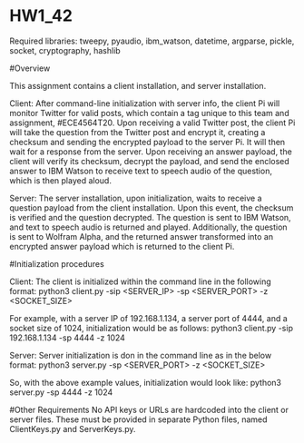 # HW1_42

Required libraries: tweepy, pyaudio, ibm_watson, datetime, argparse, pickle, socket, cryptography, hashlib

#Overview

This assignment contains a client installation, and server installation. 

Client:
After command-line initialization with server info, the client Pi will monitor Twitter for valid posts, which contain a tag unique to this team and assignment, #ECE4564T20. Upon receiving a valid Twitter post, the client Pi will take the question from the Twitter post and encrypt it, creating a checksum and sending the encrypted payload to the server Pi. It will then wait for a response from the server. Upon receiving an answer payload, the client will verify its checksum, decrypt the payload, and send the enclosed answer to IBM Watson to receive text to speech audio of the question, which is then played aloud. 

Server:
The server installation, upon initialization, waits to receive a question payload from the client installation. Upon this event, the checksum is verified and the question decrypted. The question is sent to IBM Watson, and text to speech audio is returned and played. Additionally, the question is sent to Wolfram Alpha, and the returned answer transformed into an encrypted answer payload which is returned to the client Pi.

#Initialization procedures

Client:
The client is initialized within the command line in the following format:
python3 client.py -sip <SERVER_IP> -sp <SERVER_PORT> -z <SOCKET_SIZE>

For example, with a server IP of 192.168.1.134, a server port of 4444, and a socket size of 1024, initialization would be as follows:
python3 client.py -sip 192.168.1.134 -sp 4444 -z 1024 

Server:
Server initialization is don in the command line as in the below format:
python3 server.py -sp <SERVER_PORT> -z <SOCKET_SIZE>

So, with the above example values, initialization would look like:
python3 server.py -sp 4444 -z 1024

#Other Requirements
No API keys or URLs are hardcoded into the client or server files. These must be provided in separate Python files, named ClientKeys.py and ServerKeys.py.